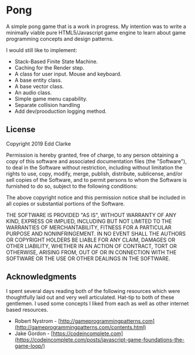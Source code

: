 # Pong

A simple pong game that is a work in progress. My intention was to write a minimally viable pure HTML5/Javascript game engine to learn about game programming concepts and design patterns.

I would still like to implement:

* Stack-Based Finite State Machine.
* Caching for the Render step.
* A class for user input. Mouse and keyboard.
* A base entity class.
* A base vector class.
* An audio class.
* Simple game menu capability.
* Separate collision handling
* Add dev/prooduction logging method.

## License

Copyright 2019 Edd Clarke

Permission is hereby granted, free of charge, to any person obtaining a copy of this software and associated documentation files (the "Software"), to deal in the Software without restriction, including without limitation the rights to use, copy, modify, merge, publish, distribute, sublicense, and/or sell copies of the Software, and to permit persons to whom the Software is furnished to do so, subject to the following conditions:

The above copyright notice and this permission notice shall be included in all copies or substantial portions of the Software.

THE SOFTWARE IS PROVIDED "AS IS", WITHOUT WARRANTY OF ANY KIND, EXPRESS OR IMPLIED, INCLUDING BUT NOT LIMITED TO THE WARRANTIES OF MERCHANTABILITY, FITNESS FOR A PARTICULAR PURPOSE AND NONINFRINGEMENT. IN NO EVENT SHALL THE AUTHORS OR COPYRIGHT HOLDERS BE LIABLE FOR ANY CLAIM, DAMAGES OR OTHER LIABILITY, WHETHER IN AN ACTION OF CONTRACT, TORT OR OTHERWISE, ARISING FROM, OUT OF OR IN CONNECTION WITH THE SOFTWARE OR THE USE OR OTHER DEALINGS IN THE SOFTWARE.

## Acknowledgments
I spent several days reading both of the following resources which were thoughtfully laid out and very well articulated. Hat-tip to both of these gentlemen. I used some concepts I liked from each as well as other internet based resources.

* Robert Nystrom - [http://gameprogrammingpatterns.com](http://gameprogrammingpatterns.com/contents.html)
* Jake Gordon - [https://codeincomplete.com](https://codeincomplete.com/posts/javascript-game-foundations-the-game-loop/)

